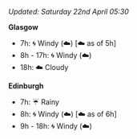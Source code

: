 *Updated: Saturday 22nd April 05:30*

**Glasgow**

* 7h: :cyclone: Windy (:cloud:) [:cloud: as of 5h]
* 8h - 17h: :cyclone: Windy (:cloud:)
* 18h: :cloud: Cloudy

**Edinburgh**

* 7h: :umbrella: Rainy
* 8h: :cyclone: Windy (:cloud:) [:cloud: as of 6h]
* 9h - 18h: :cyclone: Windy (:cloud:)
